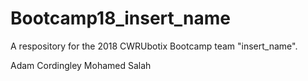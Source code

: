 # Bootcamp18_insert_name
A respository for the 2018 CWRUbotix Bootcamp team "insert_name".



Adam Cordingley
Mohamed Salah
